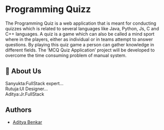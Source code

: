 
# Programming Quizz

The Programming Quiz is a web application that is meant for conducting quizzes which is related to several languages like Java, Python, Js, C and C++ languages.
A quiz is a game which can also be called a mind sport where in the players, either as individual or in teams attempt to answer questions. By playing this quiz game a person can gather knowledge in different fields. The ‘MCQ Quiz Application’ project will be developed to overcome the time consuming problem of manual system. 



## 🚀 About Us
Sanyukta:FullStack expert...\
Rutuja:UI Designer...\
Aditya:Jr.FullStack



## Authors

- [Aditya Benkar](https://github.com/adityabenkar)

